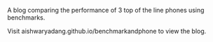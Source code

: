 A blog comparing the performance of 3 top of the line phones using benchmarks.

Visit aishwaryadang.github.io/benchmarkandphone to view the blog.
